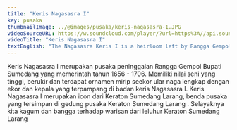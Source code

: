 ```yaml
---
title: "Keris Nagasasra I"
key: pusaka
thumbnailImage: ../@images/pusaka/keris-nagasasra-1.JPG
videoSourceURL: https://w.soundcloud.com/player/?url=https%3A//api.soundcloud.com/tracks/1171304878&color=%23ff5500&auto_play=true&hide_related=false&show_comments=true&show_user=true&show_reposts=false&show_teaser=true
videoTitle: "Keris Nagasasra I"
textEnglish: "The Nagasasra Keris I is a heirloom left by Rangga Gempol, the Regent of Sumedang who ruled from 1656 - 1706. It has high artistic value, is carved and has ornaments similar to a dragon's snake complete with a tail and head emblazoned on the body of the Nagasasra I dagger. The Nagasasra I Keris is an icon of Sumedang Larang Palace, heirlooms stored in the Sumedang Larang Palace heritage building. We should be amazed and proud of the legacy of the ancestors of the Sumedang Larang Palace"
---
```


Keris Nagasasra I merupakan pusaka peninggalan Rangga Gempol Bupati Sumedang yang memerintah tahun 1656 - 1706. Memiliki nilai seni yang tinggi, berukir dan terdapat ornamen mirip seekor ular naga lengkap dengan ekor dan kepala yang terpampang di badan keris Nagasasra I. Keris Nagasasra I merupakan icon dari Keraton Sumedang Larang, benda pusaka yang tersimpan di gedung pusaka Keraton Sumedang Larang . Selayaknya kita kagum dan bangga terhadap warisan dari leluhur Keraton Sumedang Larang